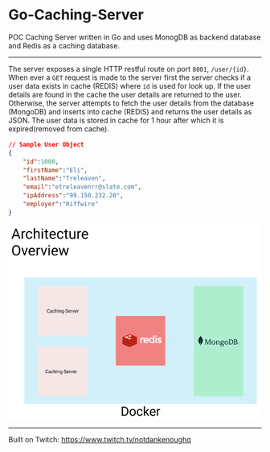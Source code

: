 # Go-Caching-Server
POC Caching Server written in Go and uses MonogDB as backend database and Redis as a caching database.

---
The server exposes a single HTTP restful route on port `8001`, `/user/{id}`. When ever a `GET` request is made to the server first the server checks if a user data exists in cache (REDIS) where `id` is used for look up. If the user details are found in the cache the user details are returned to the user. Otherwise, the server attempts to fetch the user details from the database (MongoDB) and inserts into cache (REDIS) and returns the user details as JSON. The user data is stored in cache for 1 hour after which it is expired(removed from cache).

```JSON
// Sample User Object
{
    "id":1000,
    "firstName":"Eli",
    "lastName":"Treleaven",
    "email":"etreleavenrr@slate.com",
    "ipAddress":"99.150.232.20",
    "employer":"Riffwire"
}
```

![Architecture Overview](https://github.com/M-Faheem-Khan/Go-Caching-Server/blob/main/images/arch_overview.PNG)

--- 
Built on Twitch: https://www.twitch.tv/notdankenoughq
<!-- EOF -->
